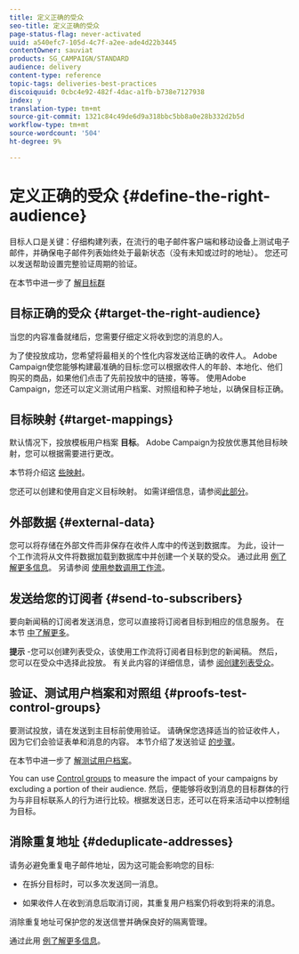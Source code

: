 ```yaml
---
title: 定义正确的受众
seo-title: 定义正确的受众
page-status-flag: never-activated
uuid: a540efc7-105d-4c7f-a2ee-ade4d22b3445
contentOwner: sauviat
products: SG_CAMPAIGN/STANDARD
audience: delivery
content-type: reference
topic-tags: deliveries-best-practices
discoiquuid: 0cbc4e92-482f-4dac-a1fb-b738e7127938
index: y
translation-type: tm+mt
source-git-commit: 1321c84c49de6d9a318bbc5bb8a0e28b332d2b5d
workflow-type: tm+mt
source-wordcount: '504'
ht-degree: 9%

---
```



# 定义正确的受众 {#define-the-right-audience}

目标人口是关键：仔细构建列表，在流行的电子邮件客户端和移动设备上测试电子邮件，并确保电子邮件列表始终处于最新状态（没有未知或过时的地址）。 您还可以发送帮助设置完整验证周期的验证。

在本节中进一步了 [解目标群](../../audiences/using/selecting-an-audience-in-a-message.md)

## 目标正确的受众 {#target-the-right-audience}

当您的内容准备就绪后，您需要仔细定义将收到您的消息的人。

为了使投放成功，您希望将最相关的个性化内容发送给正确的收件人。 Adobe Campaign使您能够构建最准确的目标:您可以根据收件人的年龄、本地化、他们购买的商品，如果他们点击了先前投放中的链接，等等。 使用Adobe Campaign，您还可以定义测试用户档案、对照组和种子地址，以确保目标正确。

## 目标映射 {#target-mappings}

默认情况下，投放模板用户档案 **目标**。 Adobe Campaign为投放优惠其他目标映射，您可以根据需要进行更改。

本节将介绍这 [些映射](../../automating/using/query.md#targeting-dimensions-and-resources)。

您还可以创建和使用自定义目标映射。 如需详细信息，请参阅[此部分](../../administration/using/target-mappings-in-campaign.md)。

## 外部数据 {#external-data}

您可以将存储在外部文件而非保存在收件人库中的传送到数据库。 为此，设计一个工作流将从文件将数据加载到数据库中并创建一个关联的受众。  通过此用 [例了解更多信息](../../automating/using/use-case-calling-workflow.md)。 另请参阅 [使用参数调用工作流](../../automating/using/calling-a-workflow-with-external-parameters.md)。

## 发送给您的订阅者 {#send-to-subscribers}

要向新闻稿的订阅者发送消息，您可以直接将订阅者目标到相应的信息服务。 在本节 [中了解更多](../../audiences/using/about-subscriptions.md)。

**提示** -您可以创建列表受众，该使用工作流将订阅者目标到您的新闻稿。 然后，您可以在受众中选择此投放。 有关此内容的详细信息，请参 [阅创建列表受众](../../audiences/using/creating-audiences.md#creating-list-audiences)。

## 验证、测试用户档案和对照组 {#proofs-test-control-groups}

要测试投放，请在发送到主目标前使用验证。
请确保您选择适当的验证收件人，因为它们会验证表单和消息的内容。 本节介绍了发送验证 [的步骤](../../sending/using/sending-proofs.md)。

在本节中进一步了 [解测试用户档案](../../audiences/using/managing-test-profiles.md)。

You can use [Control groups](../../sending/using/control-group.md) to measure the impact of your campaigns by excluding a portion of their audience. 然后，便能够将收到消息的目标群体的行为与非目标联系人的行为进行比较。根据发送日志，还可以在将来活动中以控制组为目标。

## 消除重复地址 {#deduplicate-addresses}

请务必避免重复电子邮件地址，因为这可能会影响您的目标:

* 在拆分目标时，可以多次发送同一消息。

* 如果收件人在收到消息后取消订阅，其重复用户档案仍将收到将来的消息。

消除重复地址可保护您的发送信誉并确保良好的隔离管理。

通过此用 [例了解更多信息](../../automating/using/deduplicating-data-imported-file.md)。
